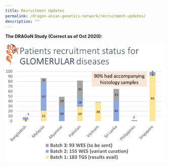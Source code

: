 ```yaml
---
title: Recruitment Updates
permalink: /dragon-asian-genetics-network/recruitment-updates/
description: ""
---
```

**The DRAGoN Study (Correct as of Oct 2020):**

![](/images/DRAGoN%20Asian%20Genetics%20Network/dragon-recruitment-updates_dec2020.jpg)